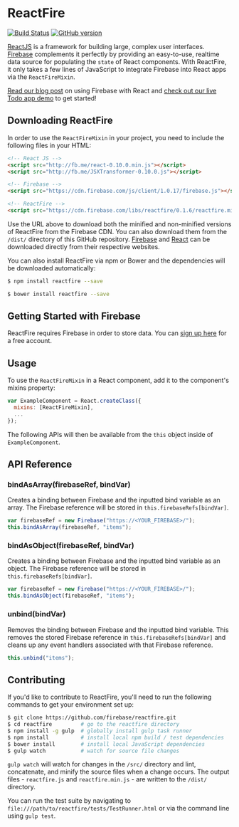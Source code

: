 # ReactFire

[![Build Status](https://travis-ci.org/firebase/reactfire.svg)](https://travis-ci.org/firebase/reactfire)
[![GitHub version](https://badge.fury.io/gh/firebase%2Freactfire.svg)](http://badge.fury.io/gh/firebase%2Freactfire)

[ReactJS](http://facebook.github.io/react/) is a framework for building large, complex user interfaces. [Firebase](http://www.firebase.com/) complements it perfectly by providing an easy-to-use, realtime data source for populating the `state` of React components. With ReactFire, it only takes a few lines of JavaScript to integrate Firebase into React apps via the `ReactFireMixin`.

[Read our blog post](https://firebase.com/blog/2014-05-01-using-firebase-with-react.html) on using Firebase with React and [check out our live Todo app demo](https://reactfiretodoapp.firebaseapp.com/) to get started!

## Downloading ReactFire

In order to use the `ReactFireMixin` in your project, you need to include the following files in your HTML:

```html
<!-- React JS -->
<script src="http://fb.me/react-0.10.0.min.js"></script>
<script src="http://fb.me/JSXTransformer-0.10.0.js"></script>

<!-- Firebase -->
<script src="https://cdn.firebase.com/js/client/1.0.17/firebase.js"></script>

<!-- ReactFire -->
<script src="https://cdn.firebase.com/libs/reactfire/0.1.6/reactfire.min.js"></script>
```

Use the URL above to download both the minified and non-minified versions of ReactFire from the Firebase CDN. You can also download them from the `/dist/` directory of this GitHub repository. [Firebase](https://www.firebase.com/docs/web-quickstart.html) and [React](http://facebook.github.io/react/downloads.html) can be downloaded directly from their respective websites.

You can also install ReactFire via npm or Bower and the dependencies will be downloaded automatically:

```bash
$ npm install reactfire --save
```

```bash
$ bower install reactfire --save
```

## Getting Started with Firebase

ReactFire requires Firebase in order to store data. You can [sign up here](https://www.firebase.com/signup/) for a free account.

## Usage

To use the `ReactFireMixin` in a React component, add it to the component's mixins property:

```javascript
var ExampleComponent = React.createClass({
  mixins: [ReactFireMixin],
  ...
});
```

The following APIs will then be available from the `this` object inside of `ExampleComponent`.

## API Reference

### bindAsArray(firebaseRef, bindVar)

Creates a binding between Firebase and the inputted bind variable as an array. The Firebase reference will be stored in `this.firebaseRefs[bindVar]`.

```javascript
var firebaseRef = new Firebase("https://<YOUR_FIREBASE>/");
this.bindAsArray(firebaseRef, "items");
```

### bindAsObject(firebaseRef, bindVar)

Creates a binding between Firebase and the inputted bind variable as an object. The Firebase reference will be stored in `this.firebaseRefs[bindVar]`.

```javascript
var firebaseRef = new Firebase("https://<YOUR_FIREBASE>/");
this.bindAsObject(firebaseRef, "items");
```

### unbind(bindVar)

Removes the binding between Firebase and the inputted bind variable. This removes the stored Firebase reference in `this.firebaseRefs[bindVar]` and cleans up any event handlers associated with that Firebase reference.

```javascript
this.unbind("items");
```

## Contributing

If you'd like to contribute to ReactFire, you'll need to run the following commands to get your environment set up:

```bash
$ git clone https://github.com/firebase/reactfire.git
$ cd reactfire         # go to the reactfire directory
$ npm install -g gulp  # globally install gulp task runner
$ npm install          # install local npm build / test dependencies
$ bower install        # install local JavaScript dependencies
$ gulp watch           # watch for source file changes
```

`gulp watch` will watch for changes in the `/src/` directory and lint, concatenate, and minify the source files when a change occurs. The output files - `reactfire.js` and `reactfire.min.js` - are written to the `/dist/` directory.

You can run the test suite by navigating to `file:///path/to/reactfire/tests/TestRunner.html` or via the command line using `gulp test`.